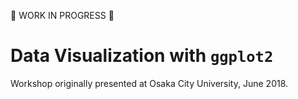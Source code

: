 :construction: WORK IN PROGRESS :construction:

# Data Visualization with `ggplot2`

Workshop originally presented at Osaka City University, June 2018.
